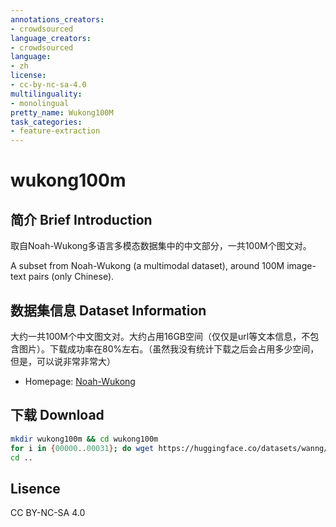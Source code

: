 ```yaml
---
annotations_creators:
- crowdsourced
language_creators:
- crowdsourced
language:
- zh
license:
- cc-by-nc-sa-4.0
multilinguality:
- monolingual
pretty_name: Wukong100M
task_categories:
- feature-extraction
---
```



# wukong100m

## 简介 Brief Introduction

取自Noah-Wukong多语言多模态数据集中的中文部分，一共100M个图文对。

A subset from Noah-Wukong (a multimodal dataset), around 100M image-text pairs (only Chinese).

## 数据集信息 Dataset Information

大约一共100M个中文图文对。大约占用16GB空间（仅仅是url等文本信息，不包含图片）。下载成功率在80%左右。（虽然我没有统计下载之后会占用多少空间，但是，可以说非常非常大）

- Homepage: [Noah-Wukong](https://wukong-dataset.github.io/wukong-dataset/index.html)

## 下载 Download

```bash
mkdir wukong100m && cd wukong100m
for i in {00000..00031}; do wget https://huggingface.co/datasets/wanng/wukong100m/resolve/main/data/train-$i-of-00032.parquet; done
cd ..
```

## Lisence

CC BY-NC-SA 4.0
